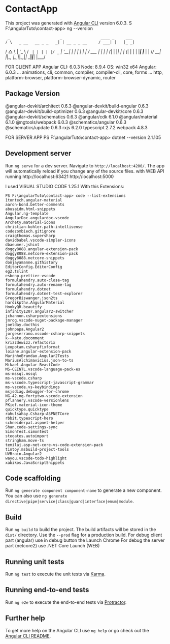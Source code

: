 # ContactApp

This project was generated with [Angular CLI](https://github.com/angular/angular-cli) version 6.0.3.
S F:\angularTuto\contact-app> ng --version

     _                      _                 ____ _     ___
    / \   _ __   __ _ _   _| | __ _ _ __     / ___| |   |_ _|
   / △ \ | '_ \ / _` | | | | |/ _` | '__|   | |   | |    | |
  / ___ \| | | | (_| | |_| | | (_| | |      | |___| |___ | |
 /_/   \_\_| |_|\__, |\__,_|_|\__,_|_|       \____|_____|___|
                |___/

FOR CLIENT APP
Angular CLI: 6.0.3
Node: 8.9.4
OS: win32 x64
Angular: 6.0.3
... animations, cli, common, compiler, compiler-cli, core, forms
... http, platform-browser, platform-browser-dynamic, router

Package                           Version
-----------------------------------------------------------
@angular-devkit/architect         0.6.3
@angular-devkit/build-angular     0.6.3
@angular-devkit/build-optimizer   0.6.3
@angular-devkit/core              0.6.3
@angular-devkit/schematics        0.6.3
@angular/cdk                      6.1.0
@angular/material                 6.1.0
@ngtools/webpack                  6.0.3
@schematics/angular               0.6.3
@schematics/update                0.6.3
rxjs                              6.2.0
typescript                        2.7.2
webpack                           4.8.3

FOR SERVER APP
PS F:\angularTuto\contact-app> dotnet --version
2.1.105

## Development server

Run `ng serve` for a dev server. Navigate to `http://localhost:4200/`. The app will automatically reload if you change any of the source files.
with WEB API running 
http://localhost:63421
http://localhost:5000

I used VISUAL STUDIO CODE 1.25.1 With this Extensions:

	PS F:\angularTuto\contact-app> code --list-extensions
	1tontech.angular-material
	aaron-bond.better-comments
	abusaidm.html-snippets
	Angular.ng-template
	AngularDoc.angulardoc-vscode
	Archety.material-icons
	christian-kohler.path-intellisense
	codezombiech.gitignore
	craigthomas.supersharp
	davidbabel.vscode-simpler-icons
	dbaeumer.jshint
	doggy8088.angular-extension-pack
	doggy8088.netcore-extension-pack
	doggy8088.netcore-snippets
	donjayamanne.githistory
	EditorConfig.EditorConfig
	eg2.tslint
	esbenp.prettier-vscode
	formulahendry.auto-close-tag
	formulahendry.auto-rename-tag
	formulahendry.dotnet
	formulahendry.dotnet-test-explorer
	GregorBiswanger.json2ts
	hardikpthv.AngularMaterial
	HookyQR.beautify
	infinity1207.angular2-switcher
	jchannon.csharpextensions
	jmrog.vscode-nuget-package-manager
	joelday.docthis
	johnpapa.Angular2
	jorgeserrano.vscode-csharp-snippets
	k--kato.docomment
	krizzdewizz.refactorix
	Leopotam.csharpfixformat
	loiane.angular-extension-pack
	MarinhoBrandao.Angular2Tests
	MariusAlchimavicius.json-to-ts
	Mikael.Angular-BeastCode
	MS-CEINTL.vscode-language-pack-es
	ms-mssql.mssql
	ms-vscode.csharp
	ms-vscode.typescript-javascript-grammar
	ms-vscode.vs-keybindings
	msjsdiag.debugger-for-chrome
	NG-42.ng-fortytwo-vscode-extension
	pflannery.vscode-versionlens
	PKief.material-icon-theme
	quicktype.quicktype
	rahulsahay.Csharp-ASPNETCore
	rbbit.typescript-hero
	schneiderpat.aspnet-helper
	Shan.code-settings-sync
	SimonTest.simontest
	steoates.autoimport
	stringham.move-ts
	temilaj.asp-net-core-vs-code-extension-pack
	tintoy.msbuild-project-tools
	UVBrain.Angular2
	wayou.vscode-todo-highlight
	xabikos.JavaScriptSnippets


## Code scaffolding

Run `ng generate component component-name` to generate a new component. You can also use `ng generate directive|pipe|service|class|guard|interface|enum|module`.

## Build

Run `ng build` to build the project. The build artifacts will be stored in the `dist/` directory. Use the `--prod` flag for a production build.
For debug client part (angular) use in debug button the Launch Chrome
For debug the server part (netcore2) use .NET Core Launch (WEB)

## Running unit tests

Run `ng test` to execute the unit tests via [Karma](https://karma-runner.github.io).

## Running end-to-end tests

Run `ng e2e` to execute the end-to-end tests via [Protractor](http://www.protractortest.org/).

## Further help

To get more help on the Angular CLI use `ng help` or go check out the [Angular CLI README](https://github.com/angular/angular-cli/blob/master/README.md).
